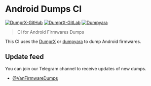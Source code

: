 # Android Dumps CI

[![DumprX-GitHub](https://github.com/VanVuong41429/Van-DumprX-CI-GitHub/actions/workflows/main.yml/badge.svg)](https://github.com/VanVuong41429/Van-DumprX-CI-GitHub/actions/workflows/main.yml)
[![DumprX-GitLab](https://github.com/VanVuong41429/Van-AndroidDumpsCI/actions/workflows/DumprX.yml/badge.svg)](https://github.com/VanVuong41429/Van-AndroidDumpsCI/actions/workflows/DumprX.yml)
[![Dumpyara](https://github.com/VanVuong41429/Van-AndroidDumpsCI/actions/workflows/dumpyara.yml/badge.svg)](https://github.com/VanVuong41429/Van-AndroidDumpsCI/actions/workflows/dumpyara.yml)

> CI for Android Firmwares Dumps

This CI uses the [DumprX](https://github.com/VanVuong41429/Van-DumprX) or [dumpyara](https://github.com/Van-Firmware-Dumps/dumpyara) to dump Android firmwares.

## Update feed

You can join our Telegram channel to receive updates of new dumps.

- [@VanFirmwareDumps](https://t.me/VanFirmwareDumps)
